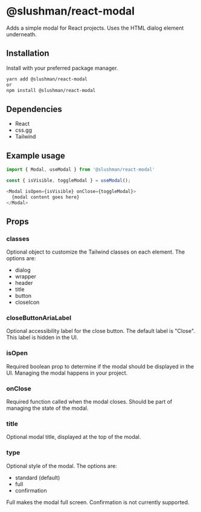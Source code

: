 # @slushman/react-modal

Adds a simple modal for React projects. Uses the HTML dialog element underneath.

## Installation

Install with your preferred package manager.

```bash
yarn add @slushman/react-modal
or
npm install @slushman/react-modal
```

## Dependencies

- React
- css.gg
- Tailwind

## Example usage

```js
import { Modal, useModal } from '@slushman/react-modal'

const { isVisible, toggleModal } = useModal();

<Modal isOpen={isVisible} onClose={toggleModal}>
  {modal content goes here}
</Modal>
```

## Props

### classes

Optional object to customize the Tailwind classes on each element. The options are:

- dialog
- wrapper
- header
- title
- button
- closeIcon

### closeButtonAriaLabel

Optional accessibility label for the close button. The default label is "Close". This label is hidden in the UI.

### isOpen

Required boolean prop to determine if the modal should be displayed in the UI. Managing the modal happens in your project.

### onClose

Required function called when the modal closes. Should be part of managing the state of the modal.

### title

Optional modal title, displayed at the top of the modal.

### type

Optional style of the modal. The options are:

- standard (default)
- full
- confirmation

Full makes the modal full screen.
Confirmation is not currently supported.
